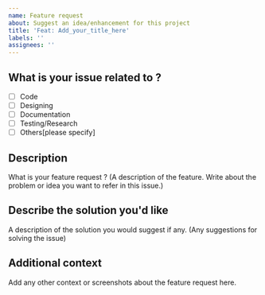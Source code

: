 ```yaml
---
name: Feature request
about: Suggest an idea/enhancement for this project
title: 'Feat: Add_your_title_here'
labels: ''
assignees: ''
---
```


<!--- Delete things that may be irrelevant to your issue. --->
<!--- Remove the description of topics like in "**Description**" remove "What is your feature request ? (A description of the...." --->

## What is your issue related to ?

- [ ] Code
- [ ] Designing
- [ ] Documentation
- [ ] Testing/Research
- [ ] Others[please specify]

## Description
What is your feature request ? (A description of the feature. Write about the problem or idea you want to refer in this issue.)

## Describe the solution you'd like
A description of the solution you would suggest if any. (Any suggestions for solving the issue)

## Additional context
Add any other context or screenshots about the feature request here.
